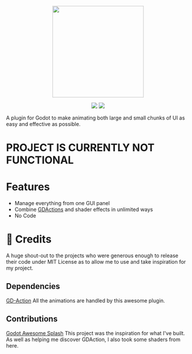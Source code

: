 <p align="center">
    <img src="images/logo.png"
        height="250">
</p>

</p>
<p align="center">
    <img src="https://img.shields.io/badge/status-not%20functional-red">
    <img src ="https://img.shields.io/badge/version-0.4.3-brightgreen">
</p>

A plugin for Godot to make animating both large and small chunks of UI as easy and effective as possible. 

# PROJECT IS CURRENTLY NOT FUNCTIONAL

# Features
- Manage everything from one GUI panel
- Combine [GDActions](https://github.com/duongvituan/godot-action-animation-framework) and shader effects in unlimited ways
- No Code

# 🥰 Credits
A huge shout-out to the projects who were generous enough to release their code under MIT License as to allow me to use and take inspiration for my project.
## Dependencies
[GD-Action](https://github.com/duongvituan/godot-action-animation-framework)
All the animations are handled by this awesome plugin.
## Contributions
[Godot Awesome Splash](https://github.com/duongvituan/godot-awesome-splash)
This project was the inspiration for what I've built. As well as helping me discover GDAction, I also took some shaders from here.